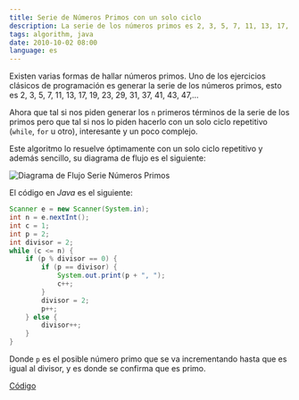 ```yaml
---
title: Serie de Números Primos con un solo ciclo
description: La serie de los números primos es 2, 3, 5, 7, 11, 13, 17, 19, 23, 29, 31, 37, 41, 43, 47,…
tags: algorithm, java
date: 2010-10-02 08:00
language: es
---
```

Existen varias formas de hallar números primos. Uno de los ejercicios clásicos de programación es generar la serie de los números primos, esto es 2, 3, 5, 7, 11, 13, 17, 19, 23, 29, 31, 37, 41, 43, 47,…

Ahora que tal si nos piden generar los `n` primeros términos de la serie de los primos pero que tal si nos lo piden hacerlo con un solo ciclo repetitivo (`while`, `for` u otro), interesante y un poco complejo.

Este algoritmo lo resuelve óptimamente con un solo ciclo repetitivo y además sencillo, su diagrama de flujo es el siguiente:

![Diagrama de Flujo Serie Números Primos](/images/basics/algoritmo-serie-primos.png)

El código en _Java_ es el siguiente:

```java
Scanner e = new Scanner(System.in);
int n = e.nextInt();
int c = 1;
int p = 2;
int divisor = 2;
while (c <= n) {
    if (p % divisor == 0) {
        if (p == divisor) {
            System.out.print(p + ", ");
            c++;
        }
        divisor = 2;
        p++;
    } else {
        divisor++;
    }
}
```

Donde `p` es el posible número primo que se va incrementando hasta que es igual al divisor, y es donde se confirma que es primo.

[Código](https://gist.github.com/alvareztech/f2dd70b6bb73ff7df64ef89ce5b06585)
